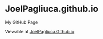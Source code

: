 # JoelPagliuca.github.io
My GitHub Page

Viewable at [JoelPagliuca.Github.io](http://JoelPagliuca.github.io)
